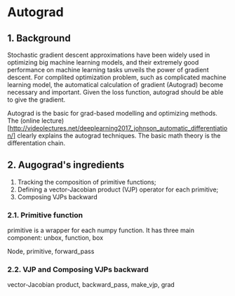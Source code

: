 # Autograd

## 1. Background
Stochastic gradient descent approximations have been widely used in optimizing big machine learning models, and their extremely good performance on machine learning tasks unveils the power of gradient descent. For complited optimization problem, such as complicated machine learning model, the automatical calculation of gradient (Autograd) become necessary and important. Given the loss function, autograd should be able to give the gradient.




Autograd is the basic for grad-based modelling and optimizing methods. The (online lecture)[http://videolectures.net/deeplearning2017_johnson_automatic_differentiation/] clearly explains the autograd techniques. The basic math theory is the differentation chain.



## 2. Augograd's ingredients
1. Tracking the composition of primitive functions;
2. Defining a vector-Jacobian product (VJP) operator for each primitive;
3. Composing VJPs backward

### 2.1. Primitive function
primitive is a wrapper for each numpy function. It has three main component: unbox, function, box

Node, primitive, forward_pass

### 2.2. VJP and Composing VJPs backward
vector-Jacobian product, backward_pass, make_vjp, grad

